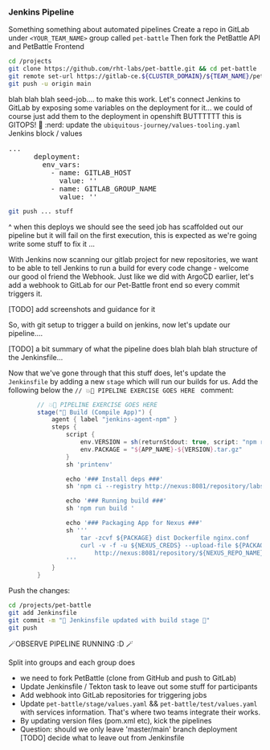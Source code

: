 ### Jenkins Pipeline 

Something something about automated pipelines
Create a repo in GitLab under `<YOUR_TEAM_NAME>` group called `pet-battle` Then fork the PetBattle API and PetBattle Frontend

```bash
cd /projects
git clone https://github.com/rht-labs/pet-battle.git && cd pet-battle
git remote set-url https://gitlab-ce.${CLUSTER_DOMAIN}/${TEAM_NAME}/pet-battle.git
git push -u origin main
```

blah blah blah seed-job.... to make this work. Let's connect Jenkins to GitLab by exposing some variables on the deployment for it... we could of course just add them to the deployment in openshift BUTTTTTT this is GITOPS! :muscle: :nerd:
update the `ubiquitous-journey/values-tooling.yaml` Jenkins block / values 
<pre>
...
      deployment:
        env_vars:
          - name: GITLAB_HOST
            value: '<YOUR_GITLAB_HOST>'
          - name: GITLAB_GROUP_NAME
            value: '<YOUR_TEAM_NAME>'
</pre>

```bash
git push ... stuff
```

^ when this deploys we should see the seed job has scaffolded out our pipeline but it will fail on the first execution, this is expected as we're going write some stuff to fix it ...

With Jenkins now scanning our gitlab project for new repositories, we want to be able to tell Jenkins to run a build for every code change - welcome our good ol friend the Webhook. Just like we did with ArgoCD earlier, let's add a webhook to GitLab for our Pet-Battle front end so every commit triggers it. 

[TODO] add screenshots and guidance for it

So, with git setup to trigger a build on jenkins, now let's update our pipeline....

[TODO] a bit summary of what the pipeline does
blah blah blah structure of the Jenkinsfile... 

Now that we've gone through that this stuff does, let's update the `Jenkinsfile` by adding a new `stage` which will run our builds for us. Add the following below the  `// 💥🔨 PIPELINE EXERCISE GOES HERE ` comment:
```groovy
		// 💥🔨 PIPELINE EXERCISE GOES HERE 
		stage("🧰 Build (Compile App)") {
			agent { label "jenkins-agent-npm" }
			steps {
				script {
					env.VERSION = sh(returnStdout: true, script: "npm run version --silent").trim()
					env.PACKAGE = "${APP_NAME}-${VERSION}.tar.gz"
				}
				sh 'printenv'

				echo '### Install deps ###'
				sh 'npm ci --registry http://nexus:8081/repository/labs-npm'

				echo '### Running build ###'
				sh 'npm run build '

				echo '### Packaging App for Nexus ###'
				sh '''
					tar -zcvf ${PACKAGE} dist Dockerfile nginx.conf
					curl -v -f -u ${NEXUS_CREDS} --upload-file ${PACKAGE} \
						http://nexus:8081/repository/${NEXUS_REPO_NAME}/${APP_NAME}/${PACKAGE}
				'''
			}
		}
```

Push the changes:

```bash
cd /projects/pet-battle
git add Jenkinsfile
git commit -m "🌸 Jenkinsfile updated with build stage 🌸"
git push
```


🪄OBSERVE PIPELINE RUNNING :D 
🪄


Split into groups and each group does
- we need to fork PetBattle (clone from GitHub and push to GitLab)
- Update Jenkinsfile / Tekton task to leave out some stuff for participants
- Add webhook into GitLab repositories for triggering jobs
- Update `pet-battle/stage/values.yaml` && `pet-battle/test/values.yaml` with services information. That's where two teams integrate their works.
- By updating version files (pom.xml etc), kick the pipelines
- Question: should we only leave 'master/main' branch deployment
[TODO] decide what to leave out from Jenkinsfile